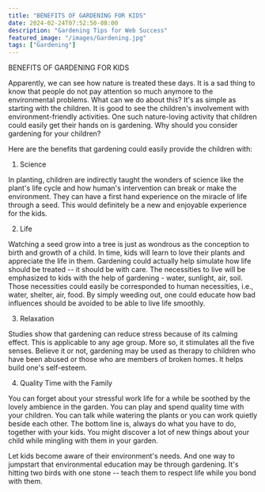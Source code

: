 ```yaml
---
title: "BENEFITS OF GARDENING FOR KIDS"
date: 2024-02-24T07:52:50-08:00
description: "Gardening Tips for Web Success"
featured_image: "/images/Gardening.jpg"
tags: ["Gardening"]
---
```


BENEFITS OF GARDENING FOR KIDS

Apparently, we can see how nature is treated these days.  It is a sad thing to know that people do not pay attention so much anymore to the environmental problems.  What can we do about this?  It's as simple as starting with the children.  It is good to see the children's involvement with environment-friendly activities. One such nature-loving activity that children could easily get their hands on is gardening. Why should you consider gardening for your children?

Here are the benefits that gardening could easily provide the children with:

1.  Science

In planting, children are indirectly taught the wonders of science like the plant's life cycle and how human's intervention can break or make the environment.  They can have a first hand experience on the miracle of life through a seed.  This would definitely be a new and enjoyable experience for the kids.

2.  Life

Watching a seed grow into a tree is just as wondrous as the conception to birth and growth of a child.  In time, kids will learn to love their plants and appreciate the life in them. Gardening could actually help simulate how life should be treated -- it should be with care. The necessities to live will be emphasized to kids with the help of gardening - water, sunlight, air, soil. Those necessities could easily be corresponded to human necessities, i.e., water, shelter, air, food.  By simply weeding out, one could educate how bad influences should be avoided to be able to live life smoothly.

3.  Relaxation

Studies show that gardening can reduce stress because of its calming effect. This is applicable to any age group.  More so, it stimulates all the five senses.  Believe it or not, gardening may be used as therapy to children who have been abused or those who are members of broken homes.  It helps build one's self-esteem.  


4.  Quality Time with the Family

You can forget about your stressful work life for a while be soothed by the lovely ambience in the garden.  You can play and spend quality time with your children.  You can talk while watering the plants or you can work quietly beside each other.  The bottom line is, always do what you have to do, together with your kids.  You might discover a lot of new things about your child while mingling with them in your garden.  

Let kids become aware of their environment's needs. And one way to jumpstart that environmental education may be through gardening.  It's hitting two birds with one stone -- teach them to respect life while you bond with them.

